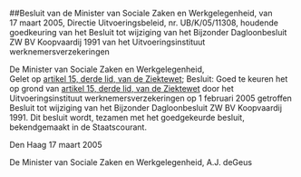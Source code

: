 <meta http-equiv='Content-Type' content='text/html; charset=utf-8' />

##Besluit van de Minister van Sociale Zaken en Werkgelegenheid, van 17 maart 2005, Directie Uitvoeringsbeleid, nr. UB/K/05/11308, houdende goedkeuring van het Besluit tot wijziging van het Bijzonder Dagloonbesluit ZW BV Koopvaardij 1991 van het Uitvoeringsinstituut werknemersverzekeringen

De Minister van Sociale Zaken en Werkgelegenheid,  
Gelet op [artikel 15, derde lid, van de Ziektewet](../../../../../../../../../../wet/ziektewet/BWBR0001888/README.md);
Besluit:     Goed te keuren het op grond van [artikel 15, derde lid, van de Ziektewet](../../../../../../../../../../wet/ziektewet/BWBR0001888/README.md) door het Uitvoeringsinstituut werknemersverzekeringen op 1 februari 2005 getroffen Besluit tot wijziging van het Bijzonder Dagloonbesluit ZW BV Koopvaardij 1991.     Dit besluit wordt, tezamen met het goedgekeurde besluit, bekendgemaakt in de Staatscourant.   

Den Haag 
17 maart 2005    

De 
Minister van Sociale Zaken en Werkgelegenheid, 
A.J. deGeus    
